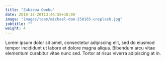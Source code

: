 ```yaml
---
title: "Zukiswa Gwebu"
date: 2018-12-20T13:44:55+10:00
image: "images/team/michael-dam-258165-unsplash.jpg"
jobtitle: ""
weight: 4
---
```


Lorem ipsum dolor sit amet, consectetur adipiscing elit, sed do eiusmod tempor incididunt ut labore et dolore magna aliqua. Bibendum arcu vitae elementum curabitur vitae nunc sed. Tortor at risus viverra adipiscing at in.
